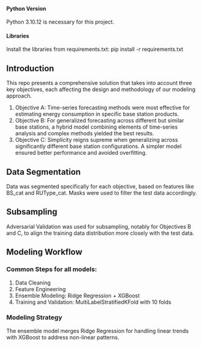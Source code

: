 
#### Python Version
Python 3.10.12 is necessary for this project.

#### Libraries
Install the libraries from requirements.txt:
pip install -r requirements.txt

## Introduction
This repo presents a comprehensive solution that takes into account three key objectives, each affecting the design and methodology of our modeling approach.
1. Objective A: Time-series forecasting methods were most effective for estimating energy consumption in specific base station products.
1. Objective B: For generalized forecasting across different but similar base stations, a hybrid model combining elements of time-series analysis and complex methods yielded the best results.
1. Objective C: Simplicity reigns supreme when generalizing across significantly different base station configurations. A simpler model ensured better performance and avoided overfitting.

## Data Segmentation
Data was segmented specifically for each objective, based on features like BS_cat and RUType_cat. Masks were used to filter the test data accordingly.

## Subsampling
Adversarial Validation was used for subsampling, notably for Objectives B and C, to align the training data distribution more closely with the test data.

## Modeling Workflow
### Common Steps for all models:
1. Data Cleaning
1. Feature Engineering
1. Ensemble Modeling: Ridge Regression + XGBoost
1. Training and Validation: MultiLabelStratifiedKFold with 10 folds

### Modeling Strategy
The ensemble model merges Ridge Regression for handling linear trends with XGBoost to address non-linear patterns.

